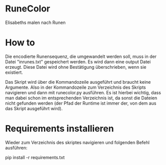 # RuneColor
 Elisabeths malen nach Runen
 
 # How to
 
 Die encodierte Runensequenz, die umgewandelt werden soll, muss in der Datei "inrunes.txt" gespeichert werden. Es wird dann eine output Datei erzeugt. Diese Datei wird
 ohne Bestätigung überschrieben, wenn sie existiert.
 
 Das Skript wird über die Kommandozeile ausgeführt und braucht keine Argumente. Also in der Kommandozeile zum Verzeichnis des Skripts navigieren und dann mit
 runecolor.py ausführen. Es ist hierbei wichtig, dass man dabei schon im entsprechenden Verzeichnis ist, da sonst die Dateien nicht gefunden werden (der Pfad der Runtime
 ist immer der, von dem aus das Skript ausgeführt wird).
 
 # Requirements installieren
 
Wieder zum Verzeichnis des skriptes navigieren und folgenden Befehl ausführen:

pip install -r requirements.txt
